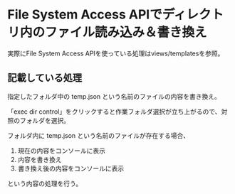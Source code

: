 # File System Access APIでディレクトリ内のファイル読み込み＆書き換え

実際にFile System Access APIを使っている処理はviews/templatesを参照。

## 記載している処理
指定したフォルダ中の temp.json という名前のファイルの内容を書き換え。

「exec dir control」をクリックすると作業フォルダ選択が立ち上がるので、対照のフォルダを選択。

フォルダ内に temp.json という名前のファイルが存在する場合、

1. 現在の内容をコンソールに表示
2. 内容を書き換え
3. 書き換え後の内容をコンソールに表示

という内容の処理を行う。
